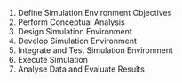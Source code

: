 


1. Define Simulation Environment Objectives
2. Perform Conceptual Analysis
3. Design Simulation Environment
4. Develop Simulation Environment
5. Integrate and Test Simulation Environment
6. Execute Simulation
7. Analyse Data and Evaluate Results

